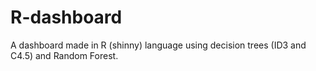 # R-dashboard
A dashboard made in R (shinny) language using decision trees (ID3 and C4.5) and Random Forest.
